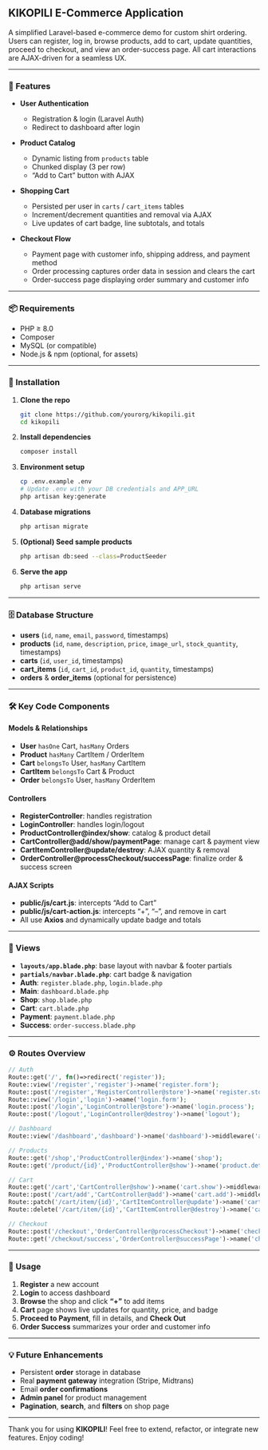 ## KIKOPILI E-Commerce Application

A simplified Laravel-based e-commerce demo for custom shirt ordering. Users can register, log in, browse products, add to cart, update quantities, proceed to checkout, and view an order-success page. All cart interactions are AJAX-driven for a seamless UX.

---

### 🚀 Features

* **User Authentication**

  * Registration & login (Laravel Auth)
  * Redirect to dashboard after login

* **Product Catalog**

  * Dynamic listing from `products` table
  * Chunked display (3 per row)
  * “Add to Cart” button with AJAX

* **Shopping Cart**

  * Persisted per user in `carts` / `cart_items` tables
  * Increment/decrement quantities and removal via AJAX
  * Live updates of cart badge, line subtotals, and totals

* **Checkout Flow**

  * Payment page with customer info, shipping address, and payment method
  * Order processing captures order data in session and clears the cart
  * Order-success page displaying order summary and customer info

---

### 📦 Requirements

* PHP ≥ 8.0
* Composer
* MySQL (or compatible)
* Node.js & npm (optional, for assets)

---

### 🔧 Installation

1. **Clone the repo**

   ```bash
   git clone https://github.com/yourorg/kikopili.git
   cd kikopili
   ```

2. **Install dependencies**

   ```bash
   composer install
   ```

3. **Environment setup**

   ```bash
   cp .env.example .env
   # Update .env with your DB credentials and APP_URL
   php artisan key:generate
   ```

4. **Database migrations**

   ```bash
   php artisan migrate
   ```

5. **(Optional) Seed sample products**

   ```bash
   php artisan db:seed --class=ProductSeeder
   ```

6. **Serve the app**

   ```bash
   php artisan serve
   ```

---

### 🗄️ Database Structure

* **users** (`id`, `name`, `email`, `password`, timestamps)
* **products** (`id`, `name`, `description`, `price`, `image_url`, `stock_quantity`, timestamps)
* **carts** (`id`, `user_id`, timestamps)
* **cart\_items** (`id`, `cart_id`, `product_id`, `quantity`, timestamps)
* **orders** & **order\_items** (optional for persistence)

---

### 🛠️ Key Code Components

#### Models & Relationships

* **User** `hasOne` Cart, `hasMany` Orders
* **Product** `hasMany` CartItem / OrderItem
* **Cart** `belongsTo` User, `hasMany` CartItem
* **CartItem** `belongsTo` Cart & Product
* **Order** `belongsTo` User, `hasMany` OrderItem

#### Controllers

* **RegisterController**: handles registration
* **LoginController**: handles login/logout
* **ProductController\@index/show**: catalog & product detail
* **CartController\@add/show/paymentPage**: manage cart & payment view
* **CartItemController\@update/destroy**: AJAX quantity & removal
* **OrderController\@processCheckout/successPage**: finalize order & success screen

#### AJAX Scripts

* **public/js/cart.js**: intercepts “Add to Cart”
* **public/js/cart-action.js**: intercepts “+”, “–”, and remove in cart
* All use **Axios** and dynamically update badge and totals

---

### 📂 Views

* **`layouts/app.blade.php`**: base layout with navbar & footer partials
* **`partials/navbar.blade.php`**: cart badge & navigation
* **Auth**: `register.blade.php`, `login.blade.php`
* **Main**: `dashboard.blade.php`
* **Shop**: `shop.blade.php`
* **Cart**: `cart.blade.php`
* **Payment**: `payment.blade.php`
* **Success**: `order-success.blade.php`

---

### ⚙️ Routes Overview

```php
// Auth
Route::get('/', fn()=>redirect('register'));
Route::view('/register','register')->name('register.form');
Route::post('/register','RegisterController@store')->name('register.store');
Route::view('/login','login')->name('login.form');
Route::post('/login','LoginController@store')->name('login.process');
Route::post('/logout','LoginController@destroy')->name('logout');

// Dashboard
Route::view('/dashboard','dashboard')->name('dashboard')->middleware('auth');

// Products
Route::get('/shop','ProductController@index')->name('shop');
Route::get('/product/{id}','ProductController@show')->name('product.detail');

// Cart
Route::get('/cart','CartController@show')->name('cart.show')->middleware('auth');
Route::post('/cart/add','CartController@add')->name('cart.add')->middleware('auth');
Route::patch('/cart/item/{id}','CartItemController@update')->name('cart.update')->middleware('auth');
Route::delete('/cart/item/{id}','CartItemController@destroy')->name('cart.destroy')->middleware('auth');

// Checkout
Route::post('/checkout','OrderController@processCheckout')->name('checkout.process');
Route::get('/checkout/success','OrderController@successPage')->name('checkout.success');
```

---

### 🚀 Usage

1. **Register** a new account
2. **Login** to access dashboard
3. **Browse** the shop and click **“+”** to add items
4. **Cart** page shows live updates for quantity, price, and badge
5. **Proceed to Payment**, fill in details, and **Check Out**
6. **Order Success** summarizes your order and customer info

---

### 💡 Future Enhancements

* Persistent **order** storage in database
* Real **payment gateway** integration (Stripe, Midtrans)
* Email **order confirmations**
* **Admin panel** for product management
* **Pagination**, **search**, and **filters** on shop page

---

Thank you for using **KIKOPILI**! Feel free to extend, refactor, or integrate new features. Enjoy coding!
